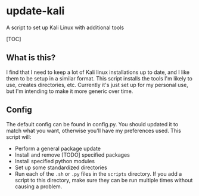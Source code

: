 # update-kali
A script to set up Kali Linux with additional tools

[TOC]

## What is this?
I find that I need to keep a lot of Kali linux installations up to date, and I like them to be setup in a similar format. This script installs the tools I'm likely to use, creates directories, etc. Currently it's just set up for my personal use, but I'm intending to make it more generic over time.

## Config

The default config can be found in config.py. You should updated it to match what you want, otherwise you'll have my preferences used. This script will:

* Perform a general package update
* Install and remove [TODO] specified packages
* Install specified python modules
* Set up some standardized directories
* Run each of the `.sh` or `.py` files in the `scripts` directory. If you add a script to this directory, make sure they can be run multiple times without causing a problem.

